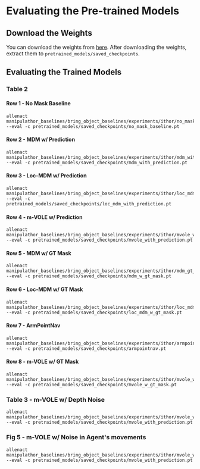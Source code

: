 # Evaluating the Pre-trained Models
## Download the Weights
You can download the weights from [here](https://drive.google.com/file/d/15JgEh8xoUy26azUOIPDVIrUfi-X3aufc/view?usp=sharing).
After downloading the weights, extract them to `pretrained_models/saved_checkpoints`.
## Evaluating the Trained Models
### Table 2
#### Row 1 - No Mask Baseline
```
allenact manipulathor_baselines/bring_object_baselines/experiments/ithor/no_mask_baseline --eval -c pretrained_models/saved_checkpoints/no_mask_baseline.pt
```

#### Row 2 - MDM w/ Prediction
```
allenact manipulathor_baselines/bring_object_baselines/experiments/ithor/mdm_with_predicted_mask --eval -c pretrained_models/saved_checkpoints/mdm_with_prediction.pt
```

#### Row 3 - Loc-MDM w/ Prediction
```
allenact manipulathor_baselines/bring_object_baselines/experiments/ithor/loc_mdm_with_predicted_mask --eval -c pretrained_models/saved_checkpoints/loc_mdm_with_prediction.pt
```

#### Row 4 - m-VOLE w/ Prediction
```
allenact manipulathor_baselines/bring_object_baselines/experiments/ithor/mvole_with_predicted_mask --eval -c pretrained_models/saved_checkpoints/mvole_with_prediction.pt
```

#### Row 5 - MDM w/ GT Mask
```
allenact manipulathor_baselines/bring_object_baselines/experiments/ithor/mdm_gt_mask --eval -c pretrained_models/saved_checkpoints/mdm_w_gt_mask.pt
```
#### Row 6 - Loc-MDM w/ GT Mask
```
allenact manipulathor_baselines/bring_object_baselines/experiments/ithor/loc_mdm_w_gt_mask --eval -c pretrained_models/saved_checkpoints/loc_mdm_w_gt_mask.pt
```
#### Row 7 - ArmPointNav
```
allenact manipulathor_baselines/bring_object_baselines/experiments/ithor/armpointnav_baseline --eval -c pretrained_models/saved_checkpoints/armpointnav.pt
```
#### Row 8 - m-VOLE w/ GT Mask
```
allenact manipulathor_baselines/bring_object_baselines/experiments/ithor/mvole_w_gt_mask --eval -c pretrained_models/saved_checkpoints/mvole_w_gt_mask.pt
```

### Table 3 - m-VOLE w/ Depth Noise

```
allenact manipulathor_baselines/bring_object_baselines/experiments/ithor/mvole_with_depth_noise --eval -c pretrained_models/saved_checkpoints/mvole_with_prediction.pt
```

### Fig 5 - m-VOLE w/ Noise in Agent's movements

```
allenact manipulathor_baselines/bring_object_baselines/experiments/ithor/mvole_with_agent_motion_noise --eval -c pretrained_models/saved_checkpoints/mvole_with_prediction.pt
```